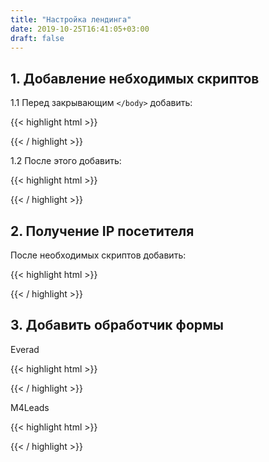 ```yaml
---
title: "Настройка лендинга"
date: 2019-10-25T16:41:05+03:00
draft: false
---
```

## 1. Добавление небходимых скриптов
1.1 Перед закрывающим `</body>` добавить:

{{< highlight html >}}
<!-- НЕОБХОДИМЫЕ СКРИПТЫ -->
<script src="https://cdnjs.cloudflare.com/ajax/libs/jquery/3.4.1/jquery.min.js" integrity="sha256-CSXorXvZcTkaix6Yvo6HppcZGetbYMGWSFlBw8HfCJo=" crossorigin="anonymous"></script>
<script src="https://cdnjs.cloudflare.com/ajax/libs/js-url/2.5.3/url.min.js"></script>
<script src="https://cdnjs.cloudflare.com/ajax/libs/js-cookie/2.2.1/js.cookie.min.js"></script>
{{< / highlight >}}

1.2 После этого добавить:

{{< highlight html >}}
<script>
	$(function() {
		if (url('?pixel')) Cookies.set('pixel', url('?pixel'), {expires: 30});
	}
</script>
{{< / highlight >}}

## 2. Получение IP посетителя

После необходимых скриптов добавить:

{{< highlight html >}}
<!-- ПОЛУЧЕНИЕ IP ПОСЕТИТЕЛЯ -->
<script>
    $.getJSON("http://gd.geobytes.com/GetCityDetails?callback=?",function(t){window.ip=t.geobytesremoteip});
</script>
{{< / highlight >}}

## 3. Добавить обработчик формы

Everad

{{< highlight html >}}
<script>
    $(function () {
        $('form').submit(function (e) {
			
			form = this;
			e.preventDefault();
			
			button = $(this).find('button[type="submit"]');
			buttonText = $(button).text();
			$(button).text('Обработка...');
			
            data = {
                fullName: $(this).find('input[name="name"]').val(),
                campaign_id: 906780	,
                ip: window.ip,
                phone: $(this).find('input[name="phone"]').val(),
                country_code: 'RU',
                click_id: Cookies.get('click_id')
			};
			
			console.log(data);
			
            $.ajax('https://beta.dolphin.ru.com/everad.php', {
                method: 'post',
                data: data,
                success: function (r) {
                    $(button).text(buttonText);
                    location.href = 'thanks.html';
                }
            })
        });
    })
</script>
{{< / highlight >}}

M4Leads

{{< highlight html >}}
<script>
	$(function () {
		$('form').submit(function (e) {
			form = this;
			e.preventDefault();

			button = $(this).find('button[type="submit"]');
			buttonText = $(button).text();
			$(button).text('Обработка...');

			data = {
				fullName: $(this).find('input[name="name"]').val(),
				offerId: 322,
				phone: $(this).find('input[name="phone"]').val(),
				partnerId: 293895,
				'access-token': '71c437d5bf75a76ff5d89c24b567f047',
				country: 'KZ',
				price: 0,
				sub_id: ['dolphin', Cookies.get('click_id')]
			};

			console.log(data);
			
			$.ajax('https://api.m4leads.com/order/add', {
				method: 'get',
				data: data,
				success: function (r) {
					$(button).text(buttonText);
					location.href = 'thanks.html';
				}
			})
		});
	})
</script>
{{< / highlight >}}